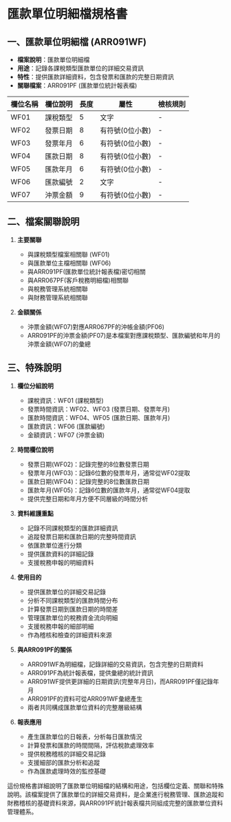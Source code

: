 # 匯款單位明細檔規格書

## 一、匯款單位明細檔 (ARR091WF)
- **檔案說明**：匯款單位明細檔
- **用途**：記錄各課稅類型匯款單位的詳細交易資訊
- **特性**：提供匯款詳細資料，包含發票和匯款的完整日期資訊
- **關聯檔案**：ARR091PF (匯款單位統計報表檔)

| 欄位名稱 | 欄位說明 | 長度 | 屬性 | 檢核規則 |
|---------|---------|------|------|----------|
| WF01 | 課稅類型 | 5 | 文字 | - |
| WF02 | 發票日期 | 8 | 有符號(0位小數) | - |
| WF03 | 發票年月 | 6 | 有符號(0位小數) | - |
| WF04 | 匯款日期 | 8 | 有符號(0位小數) | - |
| WF05 | 匯款年月 | 6 | 有符號(0位小數) | - |
| WF06 | 匯款編號 | 2 | 文字 | - |
| WF07 | 沖票金額 | 9 | 有符號(0位小數) | - |

## 二、檔案關聯說明

1. **主要關聯**
   - 與課稅類型檔案相關聯 (WF01)
   - 與匯款單位主檔相關聯 (WF06)
   - 與ARR091PF(匯款單位統計報表檔)密切相關
   - 與ARR067PF(客戶稅務明細檔)相關聯
   - 與稅務管理系統相關聯
   - 與財務管理系統相關聯

2. **金額關係**
   - 沖票金額(WF07)對應ARR067PF的沖帳金額(PF06)
   - ARR091PF的沖票金額(PF07)是本檔案對應課稅類型、匯款編號和年月的沖票金額(WF07)的彙總

## 三、特殊說明

1. **欄位分組說明**
   - 課稅資訊：WF01 (課稅類型)
   - 發票時間資訊：WF02、WF03 (發票日期、發票年月)
   - 匯款時間資訊：WF04、WF05 (匯款日期、匯款年月)
   - 匯款資訊：WF06 (匯款編號)
   - 金額資訊：WF07 (沖票金額)

2. **時間欄位說明**
   - 發票日期(WF02)：記錄完整的8位數發票日期
   - 發票年月(WF03)：記錄6位數的發票年月，通常從WF02提取
   - 匯款日期(WF04)：記錄完整的8位數匯款日期
   - 匯款年月(WF05)：記錄6位數的匯款年月，通常從WF04提取
   - 提供完整日期和年月方便不同層級的時間分析

3. **資料維護重點**
   - 記錄不同課稅類型的匯款詳細資訊
   - 追蹤發票日期和匯款日期的完整時間資訊
   - 依匯款單位進行分類
   - 提供匯款資料的詳細記錄
   - 支援稅務申報的明細資料

4. **使用目的**
   - 提供匯款單位的詳細交易記錄
   - 分析不同課稅類型的匯款時間分布
   - 計算發票日期到匯款日期的時間差
   - 管理匯款單位的稅務資金流向明細
   - 支援稅務申報的細部明細
   - 作為稽核和檢查的詳細資料來源

5. **與ARR091PF的關係**
   - ARR091WF為明細檔，記錄詳細的交易資訊，包含完整的日期資料
   - ARR091PF為統計報表檔，提供彙總的統計資訊
   - ARR091WF提供更詳細的日期資訊(完整年月日)，而ARR091PF僅記錄年月
   - ARR091PF的資料可從ARR091WF彙總產生
   - 兩者共同構成匯款單位資料的完整層級結構

6. **報表應用**
   - 產生匯款單位的日報表，分析每日匯款情況
   - 計算發票和匯款的時間間隔，評估稅款處理效率
   - 提供稅務稽核的詳細交易記錄
   - 支援細部的匯款分析和追蹤
   - 作為匯款處理時效的監控基礎

這份規格書詳細說明了匯款單位明細檔的結構和用途，包括欄位定義、關聯和特殊說明。該檔案提供了匯款單位的詳細交易資料，是企業進行稅務管理、匯款追蹤和財務稽核的基礎資料來源，與ARR091PF統計報表檔共同組成完整的匯款單位資料管理體系。 